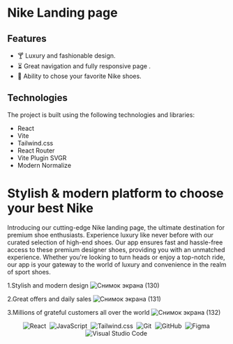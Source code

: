 # Nike Landing page
## Features 
- 🍸   Luxury and fashionable design.<br>
- ⏳   Great navigation and fully responsive page .<br>
- 🔄  Ability to chose your favorite Nike shoes.

## Technologies
The project is built using the following technologies and libraries:

<span align="start"> 
<ul>
  <li>React</li>
  <li>Vite</li>
  <li>Tailwind.css</li>
  <li>React Router</li>
  <li>Vite Plugin SVGR</li>
  <li>Modern Normalize</li>
</ul>
</span>

# Stylish & modern platform to choose your best Nike
Introducing our cutting-edge Nike landing page, the ultimate destination for premium shoe enthusiasts. 
Experience luxury like never before with our curated selection of high-end shoes. Our app ensures fast 
and hassle-free access to these premium designer shoes, providing you with an unmatched experience. 
Whether you're looking to turn heads or enjoy a top-notch ride, our app is your gateway 
to the world of luxury and convenience in the realm of sport shoes.

1.Stylish and modern design
![Снимок экрана (130)](https://github.com/magistrkim/nike/assets/115700340/ecd6e925-39cf-4d92-85f3-acaef65d7cef)

2.Great offers and daily sales
![Снимок экрана (131)](https://github.com/magistrkim/nike/assets/115700340/c360c25b-ef11-4814-b9a9-389aa0f68d7b)

3.Millions of grateful customers all over the world
![Снимок экрана (132)](https://github.com/magistrkim/nike/assets/115700340/f9070e43-d7da-4dcf-940e-57a5a5c20491)



<span align="center"> 
  
![React](https://img.shields.io/badge/-React-05122A?style=flat&logo=React)&nbsp;
![JavaScript](https://img.shields.io/badge/-JavaScript-05122A?style=flat&logo=javascript)&nbsp;
![Tailwind.css](https://img.shields.io/badge/-CSS-05122A?style=flat&logo=CSS3&logoColor=1572B6)&nbsp;
![Git](https://img.shields.io/badge/-Git-05122A?style=flat&logo=git)&nbsp;
![GitHub](https://img.shields.io/badge/-GitHub-05122A?style=flat&logo=github)&nbsp;
![Figma](https://img.shields.io/badge/-Figma-05122A?style=flat&logo=figma)&nbsp;
![Visual Studio Code](https://img.shields.io/badge/-Visual%20Studio%20Code-05122A?style=flat&logo=visual-studio-code&logoColor=007ACC)&nbsp;

</span>




